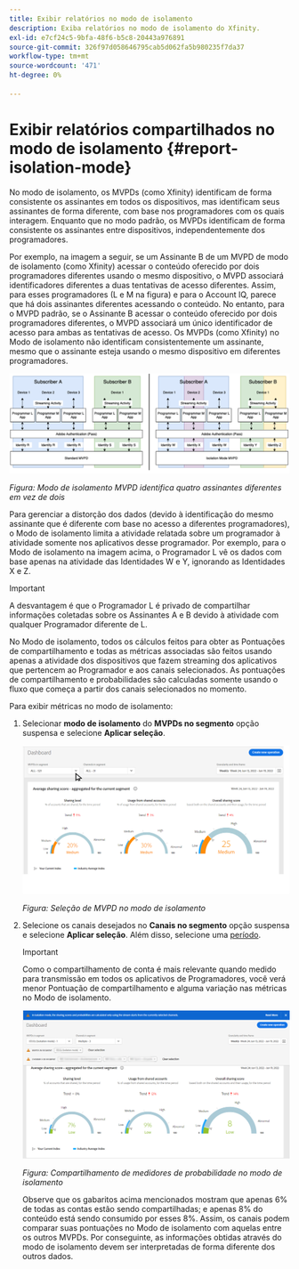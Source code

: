 ```yaml
---
title: Exibir relatórios no modo de isolamento
description: Exiba relatórios no modo de isolamento do Xfinity.
exl-id: e7cf24c5-9bfa-48f6-b5c8-20443a976891
source-git-commit: 326f97d058646795cab5d062fa5b980235f7da37
workflow-type: tm+mt
source-wordcount: '471'
ht-degree: 0%

---
```


# Exibir relatórios compartilhados no modo de isolamento {#report-isolation-mode}

No modo de isolamento, os MVPDs (como Xfinity) identificam de forma consistente os assinantes em todos os dispositivos, mas identificam seus assinantes de forma diferente, com base nos programadores com os quais interagem. Enquanto que no modo padrão, os MVPDs identificam de forma consistente os assinantes entre dispositivos, independentemente dos programadores.

Por exemplo, na imagem a seguir, se um Assinante B de um MVPD de modo de isolamento (como Xfinity) acessar o conteúdo oferecido por dois programadores diferentes usando o mesmo dispositivo, o MVPD associará identificadores diferentes a duas tentativas de acesso diferentes. Assim, para esses programadores (L e M na figura) e para o Account IQ, parece que há dois assinantes diferentes acessando o conteúdo. No entanto, para o MVPD padrão, se o Assinante B acessar o conteúdo oferecido por dois programadores diferentes, o MVPD associará um único identificador de acesso para ambas as tentativas de acesso. Os MVPDs (como Xfinity) no Modo de isolamento não identificam consistentemente um assinante, mesmo que o assinante esteja usando o mesmo dispositivo em diferentes programadores.

![](assets/isolation-diff-new.png)

*Figura: Modo de isolamento MVPD identifica quatro assinantes diferentes em vez de dois*

Para gerenciar a distorção dos dados (devido à identificação do mesmo assinante que é diferente com base no acesso a diferentes programadores), o Modo de isolamento limita a atividade relatada sobre um programador à atividade somente nos aplicativos desse programador. Por exemplo, para o Modo de isolamento na imagem acima, o Programador L vê os dados com base apenas na atividade das Identidades W e Y, ignorando as Identidades X e Z.

>[!IMPORTANT]
>
> A desvantagem é que o Programador L é privado de compartilhar informações coletadas sobre os Assinantes A e B devido à atividade com qualquer Programador diferente de L.

No Modo de isolamento, todos os cálculos feitos para obter as Pontuações de compartilhamento e todas as métricas associadas são feitos usando apenas a atividade dos dispositivos que fazem streaming dos aplicativos que pertencem ao Programador e aos canais selecionados.
As pontuações de compartilhamento e probabilidades são calculadas somente usando o fluxo que começa a partir dos canais selecionados no momento.

Para exibir métricas no modo de isolamento:

1. Selecionar **modo de isolamento** do **MVPDs no segmento** opção suspensa e selecione **Aplicar seleção**.

   ![](assets/xfinity-in-segment.gif)

   *Figura: Seleção de MVPD no modo de isolamento*

1. Selecione os canais desejados no **Canais no segmento** opção suspensa e selecione **Aplicar seleção**. Além disso, selecione uma [período](/help/AccountIQ/product-concepts.md#granularity-def).

   >[!IMPORTANT]
   >
   >Como o compartilhamento de conta é mais relevante quando medido para transmissão em todos os aplicativos de Programadores, você verá menor Pontuação de compartilhamento e alguma variação nas métricas no Modo de isolamento.

   ![](assets/aggregate-sharing-isolation.png)

   *Figura: Compartilhamento de medidores de probabilidade no modo de isolamento*

   Observe que os gabaritos acima mencionados mostram que apenas 6% de todas as contas estão sendo compartilhadas; e apenas 8% do conteúdo está sendo consumido por esses 8%. Assim, os canais podem comparar suas pontuações no Modo de isolamento com aquelas entre os outros MVPDs. Por conseguinte, as informações obtidas através do modo de isolamento devem ser interpretadas de forma diferente dos outros dados.
